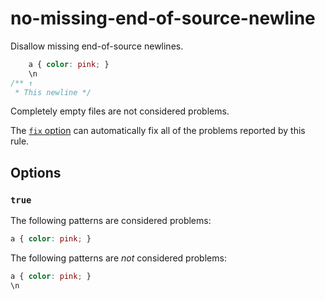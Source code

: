 # no-missing-end-of-source-newline

Disallow missing end-of-source newlines.

<!-- prettier-ignore -->
```css
    a { color: pink; }
    \n
/** ↑
 * This newline */
```

Completely empty files are not considered problems.

The [`fix` option](https://github.com/stylelint/stylelint/tree/14.2.0/docs/user-guide/usage/options.md#fix) can automatically fix all of the problems reported by this rule.

## Options

### `true`

The following patterns are considered problems:

<!-- prettier-ignore -->
```css
a { color: pink; }
```

The following patterns are _not_ considered problems:

<!-- prettier-ignore -->
```css
a { color: pink; }
\n
```
